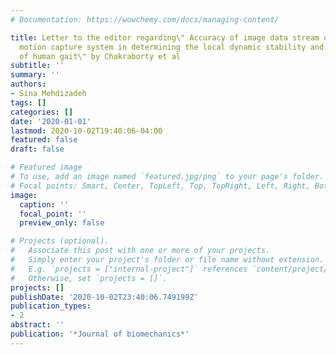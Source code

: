 ```yaml
---
# Documentation: https://wowchemy.com/docs/managing-content/

title: Letter to the editor regarding\" Accuracy of image data stream of a markerless
  motion capture system in determining the local dynamic stability and joint kinematics
  of human gait\" by Chakraborty et al
subtitle: ''
summary: ''
authors:
- Sina Mehdizadeh
tags: []
categories: []
date: '2020-01-01'
lastmod: 2020-10-02T19:40:06-04:00
featured: false
draft: false

# Featured image
# To use, add an image named `featured.jpg/png` to your page's folder.
# Focal points: Smart, Center, TopLeft, Top, TopRight, Left, Right, BottomLeft, Bottom, BottomRight.
image:
  caption: ''
  focal_point: ''
  preview_only: false

# Projects (optional).
#   Associate this post with one or more of your projects.
#   Simply enter your project's folder or file name without extension.
#   E.g. `projects = ["internal-project"]` references `content/project/deep-learning/index.md`.
#   Otherwise, set `projects = []`.
projects: []
publishDate: '2020-10-02T23:40:06.749199Z'
publication_types:
- 2
abstract: ''
publication: '*Journal of biomechanics*'
---
```

